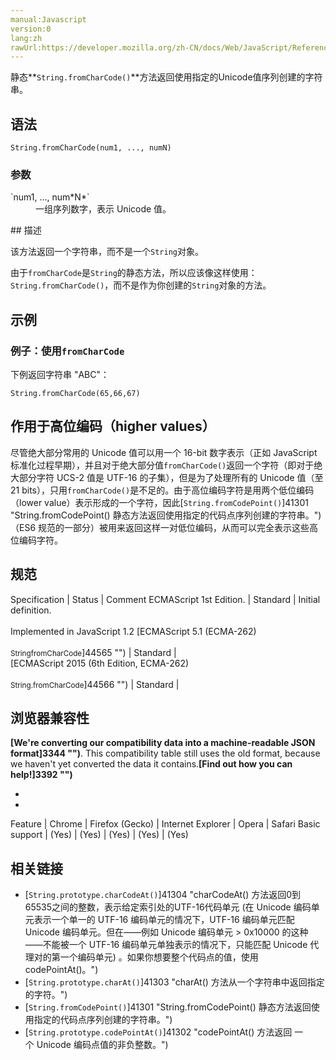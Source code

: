 ```yaml
---
manual:Javascript
version:0
lang:zh
rawUrl:https://developer.mozilla.org/zh-CN/docs/Web/JavaScript/Reference/Global_Objects/String/fromCharCode
---
```






静态**`String.fromCharCode()`**方法返回使用指定的Unicode值序列创建的字符串。


## 语法<a name="Syntax"></a>

```
String.fromCharCode(num1, ..., numN) 
```

### 参数<a name="Parameters"></a>
<dl><dt id=''>`num1, ..., num*N*`</dt><dd>一组序列数字，表示 Unicode 值。</dd></dl>
## 描述<a name="Description"></a>


该方法返回一个字符串，而不是一个`String`对象。



由于`fromCharCode`是`String`的静态方法，所以应该像这样使用：`String.fromCharCode()`，而不是作为你创建的`String`对象的方法。


## 示例<a name="Examples"></a>

### 例子：使用`fromCharCode`<a name="Example:_Using_fromCharCode"></a>


下例返回字符串 &quot;ABC&quot;：


```
String.fromCharCode(65,66,67)
```

## 作用于高位编码（higher values）<a name="Getting_it_to_work_with_higher_values"></a>


尽管绝大部分常用的 Unicode 值可以用一个 16-bit 数字表示（正如 JavaScript 标准化过程早期），并且对于绝大部分值`fromCharCode()`返回一个字符（即对于绝大部分字符 UCS-2 值是 UTF-16 的子集），但是为了处理所有的 Unicode 值（至 21 bits），只用`fromCharCode()`是不足的。由于高位编码字符是用两个低位编码（lower value）表示形成的一个字符，因此[`String.fromCodePoint()`]41301 "String.fromCodePoint() 静态方法返回使用指定的代码点序列创建的字符串。")（ES6 规范的一部分）被用来返回这样一对低位编码，从而可以完全表示这些高位编码字符。


## 规范<a name="规范"></a>

Specification | Status | Comment 
ECMAScript 1st Edition. | Standard | Initial definition.<br></br>Implemented in JavaScript 1.2 
[ECMAScript 5.1 (ECMA-262)<br></br><small>StringfromCharCode</small>]44565 "") | Standard |  
[ECMAScript 2015 (6th Edition, ECMA-262)<br></br><small>String.fromCharCode</small>]44566 "") | Standard |  


## 浏览器兼容性<a name="浏览器兼容性"></a>


**[We&#39;re converting our compatibility data into a machine-readable JSON format]3344 "")**. This compatibility table still uses the old format, because we haven&#39;t yet converted the data it contains.**[Find out how you can help!]3392 "")**


* 
* 

Feature | Chrome | Firefox (Gecko) | Internet Explorer | Opera | Safari 
Basic support | (Yes) | (Yes) | (Yes) | (Yes) | (Yes) 




## 相关链接<a name="See_also"></a>

* [`String.prototype.charCodeAt()`]41304 "charCodeAt() 方法返回0到65535之间的整数，表示给定索引处的UTF-16代码单元 (在 Unicode 编码单元表示一个单一的 UTF-16 编码单元的情况下，UTF-16 编码单元匹配 Unicode 编码单元。但在——例如 Unicode 编码单元 > 0x10000 的这种——不能被一个 UTF-16 编码单元单独表示的情况下，只能匹配 Unicode 代理对的第一个编码单元) 。如果你想要整个代码点的值，使用 codePointAt()。")
* [`String.prototype.charAt()`]41303 "charAt() 方法从一个字符串中返回指定的字符。")
* [`String.fromCodePoint()`]41301 "String.fromCodePoint() 静态方法返回使用指定的代码点序列创建的字符串。")
* [`String.prototype.codePointAt()`]41302 "codePointAt() 方法返回 一个 Unicode 编码点值的非负整数。")




